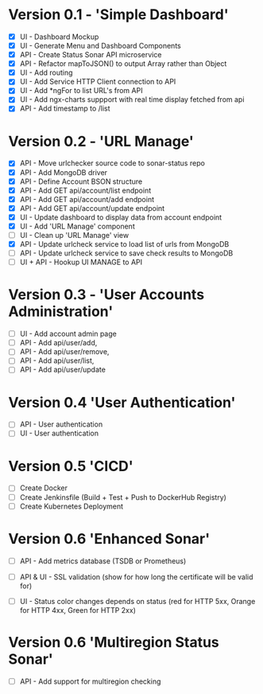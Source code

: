 # Version 0.1 - 'Simple Dashboard'   
- [x] UI - Dashboard Mockup 
- [x] UI - Generate Menu and Dashboard Components 
- [x] API - Create Status Sonar API microservice
- [x] API - Refactor mapToJSON() to output Array rather than Object
- [x] UI - Add routing 
- [x] UI - Add Service HTTP Client connection to API  
- [x] UI - Add *ngFor to list URL's from API 
- [x] UI - Add ngx-charts suppport with real time display fetched from api 
- [x] API - Add timestamp to /list 

# Version 0.2 - 'URL Manage'
- [x] API - Move urlchecker source code to sonar-status repo 
- [x] API - Add MongoDB driver
- [x] API - Define Account BSON structure
- [x] API - Add GET api/account/list endpoint
- [x] API - Add GET api/account/add endpoint
- [x] API - Add GET api/account/update endpoint
- [x] UI - Update dashboard to display data from account endpoint 
- [x] UI - Add 'URL Manage' component 
- [ ] UI - Clean up 'URL Manage' view 
- [x] API - Update urlcheck service to load list of urls from MongoDB
- [ ] API - Update urlcheck service to save check results to MongoDB
- [ ] UI + API - Hookup UI MANAGE to API

# Version 0.3 - 'User Accounts Administration'
- [ ] UI - Add account admin page 
- [ ] API - Add api/user/add, 
- [ ] API - Add api/user/remove, 
- [ ] API - Add api/user/list, 
- [ ] API - Add api/user/update

# Version 0.4 'User Authentication' 
- [ ] API - User authentication
- [ ] UI - User authentication

# Version 0.5 'CICD' 
- [ ] Create Docker 
- [ ] Create Jenkinsfile (Build + Test + Push to DockerHub Registry)
- [ ] Create Kubernetes Deployment   

# Version 0.6 'Enhanced Sonar' 
- [ ] API - Add metrics database (TSDB or Prometheus) 
- [ ] API & UI - SSL validation (show for how long the certificate will be valid for) 
- [ ] UI - Status color changes depends on status (red for HTTP 5xx, Orange for HTTP 4xx, Green for HTTP 2xx)


# Version 0.6 'Multiregion Status Sonar' 
- [ ] API - Add support for multiregion checking 
